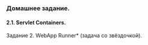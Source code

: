 ### Домашнее задание.

#### 2.1. Servlet Containers.

Задание 2. WebApp Runner* (задача со звёздочкой).

